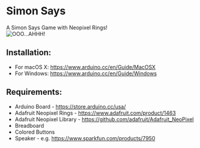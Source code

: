 # Simon Says

A Simon Says Game with Neopixel Rings!  
![OOO...AHHH!](https://media.giphy.com/media/nVXzt7FSJlX7W/giphy.gif)

## Installation:

* For macOS X: https://www.arduino.cc/en/Guide/MacOSX
* For Windows: https://www.arduino.cc/en/Guide/Windows

## Requirements:

* Arduino Board - https://store.arduino.cc/usa/
* Adafruit Neopixel Rings - https://www.adafruit.com/product/1463
* Adafruit Neopixel Library - https://github.com/adafruit/Adafruit_NeoPixel
* Breadboard
* Colored Buttons
* Speaker - e.g. https://www.sparkfun.com/products/7950
